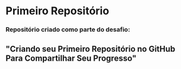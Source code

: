 # Primeiro Repositório

### Repositório criado como parte do desafio:

## "Criando seu Primeiro Repositório no GitHub Para Compartilhar Seu Progresso"
